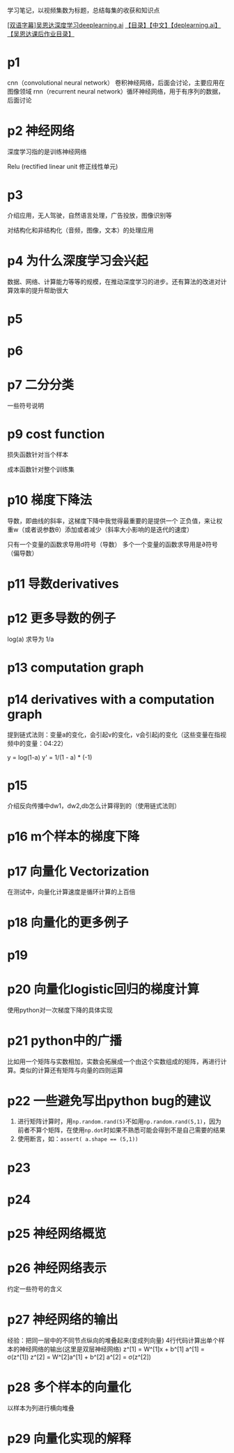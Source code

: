 学习笔记，以视频集数为标题，总结每集的收获和知识点

[[双语字幕]吴恩达深度学习deeplearning.ai](https://www.bilibili.com/video/BV1FT4y1E74V)
[【目录】【中文】【deplearning.ai】【吴恩达课后作业目录】](https://blog.csdn.net/u013733326/article/details/79827273)

# p1
cnn（convolutional neural network） 卷积神经网络，后面会讨论，主要应用在图像领域
rnn（recurrent neural network）循环神经网络，用于有序列的数据，后面讨论
# p2 神经网络
深度学习指的是训练神经网络

Relu (rectified linear unit 修正线性单元)

# p3
介绍应用，无人驾驶，自然语言处理，广告投放，图像识别等

对结构化和非结构化（音频，图像，文本）的处理应用

# p4 为什么深度学习会兴起
数据、网络、计算能力等等的规模，在推动深度学习的进步。还有算法的改进对计算效率的提升帮助很大 

# p5
# p6
# p7 二分分类
一些符号说明
# p9 cost function
损失函数针对当个样本

成本函数针对整个训练集

# p10 梯度下降法
导数，即曲线的斜率，这梯度下降中我觉得最重要的是提供一个 正负值，来让权重w（或者说参数θ）添加或者减少（斜率大小影响的是迭代的速度）

只有一个变量的函数求导用d符号（导数）
多个一个变量的函数求导用是∂符号（偏导数）

# p11 导数derivatives
# p12 更多导数的例子
log(a) 求导为 1/a

# p13 computation graph
# p14 derivatives with a computation graph
提到链式法则：变量a的变化，会引起v的变化，v会引起j的变化（这些变量在指视频中的变量：04:22）

y = log(1-a)
y' = 1/(1 - a) * (-1)

# p15
介绍反向传播中dw1，dw2,db怎么计算得到的（使用链式法则）
# p16 m个样本的梯度下降
# p17 向量化 Vectorization
在测试中，向量化计算速度是循环计算的上百倍
# p18 向量化的更多例子
# p19 
# p20 向量化logistic回归的梯度计算
使用python对一次梯度下降的具体实现
# p21 python中的广播
比如用一个矩阵与实数相加，实数会拓展成一个由这个实数组成的矩阵，再进行计算。类似的计算还有矩阵与向量的四则运算
# p22 一些避免写出python bug的建议
1. 进行矩阵计算时，用```np.random.rand(5)```不如用```np.random.rand(5,1)```，因为前者不算个矩阵，在使用```np.dot```时如果不熟悉可能会得到不是自己需要的结果
2. 使用断言，如：```assert( a.shape == (5,1))```
# p23
# p24
# p25 神经网络概览
# p26 神经网络表示
约定一些符号的含义
# p27 神经网络的输出
经验：把同一层中的不同节点纵向的堆叠起来(变成列向量)
4行代码计算出单个样本的神经网络的输出(这里是双层神经网络)
z^[1] = W^[1]x + b^[1]
a^[1] = σ(z^[1])
z^[2] = W^[2]a^[1] + b^[2]
a^[2] = σ(z^[2])
# p28 多个样本的向量化
以样本为列进行横向堆叠
# p29 向量化实现的解释
